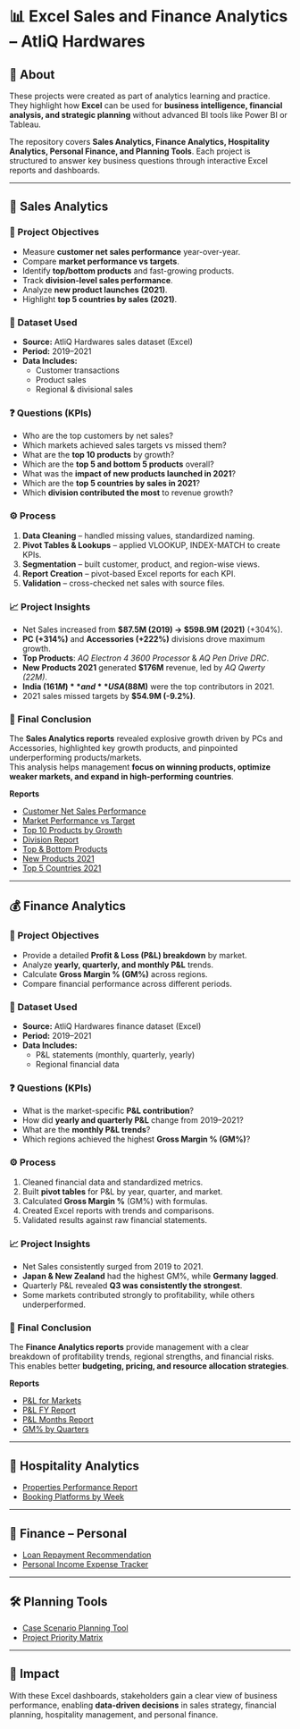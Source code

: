 # 📊 Excel Sales and Finance Analytics – AtliQ Hardwares  

## 📌 About  
These projects were created as part of analytics learning and practice. They highlight how **Excel** can be used for **business intelligence, financial analysis, and strategic planning** without advanced BI tools like Power BI or Tableau.  

The repository covers **Sales Analytics, Finance Analytics, Hospitality Analytics, Personal Finance, and Planning Tools**. Each project is structured to answer key business questions through interactive Excel reports and dashboards.  

---

## 🛒 Sales Analytics  

### 📌 Project Objectives  
- Measure **customer net sales performance** year-over-year.  
- Compare **market performance vs targets**.  
- Identify **top/bottom products** and fast-growing products.  
- Track **division-level sales performance**.  
- Analyze **new product launches (2021)**.  
- Highlight **top 5 countries by sales (2021)**.  

### 📂 Dataset Used  
- **Source:** AtliQ Hardwares sales dataset (Excel)  
- **Period:** 2019–2021  
- **Data Includes:**  
  - Customer transactions  
  - Product sales
  - Regional & divisional sales  

### ❓ Questions (KPIs)  
- Who are the top customers by net sales?  
- Which markets achieved sales targets vs missed them?  
- What are the **top 10 products** by growth?  
- Which are the **top 5 and bottom 5 products** overall?  
- What was the **impact of new products launched in 2021**?  
- Which are the **top 5 countries by sales in 2021**?  
- Which **division contributed the most** to revenue growth?  

### ⚙️ Process  
1. **Data Cleaning** – handled missing values, standardized naming.  
2. **Pivot Tables & Lookups** – applied VLOOKUP, INDEX-MATCH to create KPIs.  
3. **Segmentation** – built customer, product, and region-wise views.  
4. **Report Creation** – pivot-based Excel reports for each KPI.  
5. **Validation** – cross-checked net sales with source files.  

### 📈 Project Insights  
- Net Sales increased from **$87.5M (2019) → $598.9M (2021)** (+304%).  
- **PC (+314%)** and **Accessories (+222%)** divisions drove maximum growth.  
- **Top Products**: *AQ Electron 4 3600 Processor* & *AQ Pen Drive DRC*.  
- **New Products 2021** generated **$176M** revenue, led by *AQ Qwerty (22M)*.  
- **India ($161M)** and **USA ($88M)** were the top contributors in 2021.  
- 2021 sales missed targets by **$54.9M (-9.2%)**.  

### 🏁 Final Conclusion  
The **Sales Analytics reports** revealed explosive growth driven by PCs and Accessories, highlighted key growth products, and pinpointed underperforming products/markets.  
This analysis helps management **focus on winning products, optimize weaker markets, and expand in high-performing countries**.  

**Reports**  
- [Customer Net Sales Performance](Sales_Analytics/1.%20Cusomer%20Net%20Sales%20Performance%20AtliQ%20Hardwares.pdf)  
- [Market Performance vs Target](Sales_Analytics/2.%20Market%20Performance%20VS%20Target%20AtliQ%20Hardwares.pdf)  
- [Top 10 Products by Growth](Sales_Analytics/3.%20Top%2010%20products%20of%20AtliQ%20Hardwares.pdf)  
- [Division Report](Sales_Analytics/4.%20Division%20Level%20Report%20AtliQ%20Hardwares.pdf)  
- [Top & Bottom Products](Sales_Analytics/5.%20Top%205%20and%20Bottom%205%20products%20AtliQ%20Hardwares.pdf)  
- [New Products 2021](Sales_Analytics/6.%20New%20Products%202021%20AtliQ%20Hardwares.pdf)  
- [Top 5 Countries 2021](Sales_Analytics/7.%20Top%205%20Countries%202021%20AtliQ%20Hardwares.pdf)  

---

## 💰 Finance Analytics  

### 📌 Project Objectives  
- Provide a detailed **Profit & Loss (P&L) breakdown** by market.  
- Analyze **yearly, quarterly, and monthly P&L** trends.  
- Calculate **Gross Margin % (GM%)** across regions.  
- Compare financial performance across different periods.  

### 📂 Dataset Used  
- **Source:** AtliQ Hardwares finance dataset (Excel)  
- **Period:** 2019–2021  
- **Data Includes:**  
  - P&L statements (monthly, quarterly, yearly)  
  - Regional financial data  

### ❓ Questions (KPIs)  
- What is the market-specific **P&L contribution**?  
- How did **yearly and quarterly P&L** change from 2019–2021?  
- What are the **monthly P&L trends**?  
- Which regions achieved the highest **Gross Margin % (GM%)**?  

### ⚙️ Process  
1. Cleaned financial data and standardized metrics.  
2. Built **pivot tables** for P&L by year, quarter, and market.  
3. Calculated **Gross Margin %** (GM%) with formulas.  
4. Created Excel reports with trends and comparisons.  
5. Validated results against raw financial statements.  

### 📈 Project Insights  
- Net Sales consistently surged from 2019 to 2021.  
- **Japan & New Zealand** had the highest GM%, while **Germany lagged**.  
- Quarterly P&L revealed **Q3 was consistently the strongest**.  
- Some markets contributed strongly to profitability, while others underperformed.  

### 🏁 Final Conclusion  
The **Finance Analytics reports** provide management with a clear breakdown of profitability trends, regional strengths, and financial risks.  
This enables better **budgeting, pricing, and resource allocation strategies**.  

**Reports**  
- [P&L for Markets](Finance_Analytics/8.%20P%26L%20for%20Markets%20AtliQ%20Hardwares.pdf)  
- [P&L FY Report](Finance_Analytics/9.%20P%26L%20FY%20Report%20AtliQ%20Hardwares.pdf)  
- [P&L Months Report](Finance_Analytics/10.%20P%26L%20Months%20Report%20AtliQ%20Hardwares.pdf)  
- [GM% by Quarters](Finance_Analytics/11.%20GM%25%20by%20Quarters%20AtliQ%20Hardwares.pdf)  

---

## 🏨 Hospitality Analytics  

- [Properties Performance Report](Hospitality-Analytics/12.%20Properties%20Performance%20Report.pdf)  
- [Booking Platforms by Week](Hospitality-Analytics/13.%20Booking%20Platforms%20by%20Week%20Report.pdf)  

---

## 👤 Finance – Personal  

- [Loan Repayment Recommendation](Finance-Personal/14.%20Loan%20Repayment%20Recommendation.pdf)  
- [Personal Income Expense Tracker](Finance-Personal/15.%20Personal%20Income_Expense%20Tracker.pdf)  

---

## 🛠️ Planning Tools  

- [Case Scenario Planning Tool](Planning-Tools/16.%20Case%20Scenario%20Planning%20Tool.pdf)  
- [Project Priority Matrix](Planning-Tools/17.%20Project%20Priority%20Matrix.pdf)  

---

## 📌 Impact  
With these Excel dashboards, stakeholders gain a clear view of business performance, enabling **data-driven decisions** in sales strategy, financial planning, hospitality management, and personal finance.  
